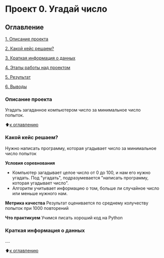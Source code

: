 # Проект 0. Угадай число

## Оглавление
[1. Описание проекта](https://github.com/AlexanderYat/SF_DSPR_2.0/blob/main/project_0/README.md#Описание-проекта)

[2. Какой кейс решаем?](https://github.com/AlexanderYat/SF_DSPR_2.0/blob/main/project_0/README.md#Какой-кейс-решаем?)

[3. Краткая информация о данных](https://github.com/AlexanderYat/SF_DSPR_2.0/blob/main/project_0/README.md#Краткая-информация-о-данных)

[4. Этапы работы над проектом](https://github.com/AlexanderYat/SF_DSPR_2.0/blob/main/project_0/README.md#Этапы-работы-над-проектом)

[5. Результат](https://github.com/AlexanderYat/SF_DSPR_2.0/blob/main/project_0/README.md#Результат)

[6. Выводы](https://github.com/AlexanderYat/SF_DSPR_2.0/blob/main/project_0/README.md#Выводы)

### Описание проекта
Угадать загаданное компьютером число за минимальное число попыток.

:arrow_up:[к оглавлению](https://github.com/AlexanderYat/SF_DSPR_2.0/blob/main/project_0/README.md#Оглавление)


### Какой кейс решаем?
Нужно написать программу, которая угадывает число за минимальное число попыток

**Условия соревнования**
- Компьютер загадывает целое число от 0 до 100, и нам его нужно угадать. Под "угадать", подразумевается "написать программу, которая угадывает число".
- Алгоритм учитывает информацию о том, больше ли случайное число или меньше нужного нам.

**Метрика качества**
Результат оценивается по среднему колучеству попыток при 1000 повторений

**Что практикуем**
Учимся писать хороший код на Python


### Краткая информация о данных
....

:arrow_up:[к оглавлению](https://github.com/AlexanderYat/SF_DSPR_2.0/blob/main/project_0/README.md#Оглавление)
